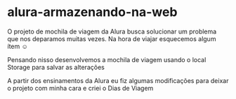 # alura-armazenando-na-web

O projeto de mochila de viagem da Alura busca solucionar um problema que nos deparamos muitas vezes. Na hora de viajar esquecemos algum ítem ☺

Pensando nisso desenvolvemos a mochila de viagem usando o local Storage para salvar as alterações

A partir dos ensinamentos da Alura eu fiz algumas modificações para deixar o projeto com minha cara e criei o Dias de Viagem